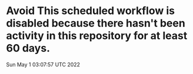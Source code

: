 # Avoid This scheduled workflow is disabled because there hasn't been activity in this repository for at least 60 days.
Sun May  1 03:07:57 UTC 2022
